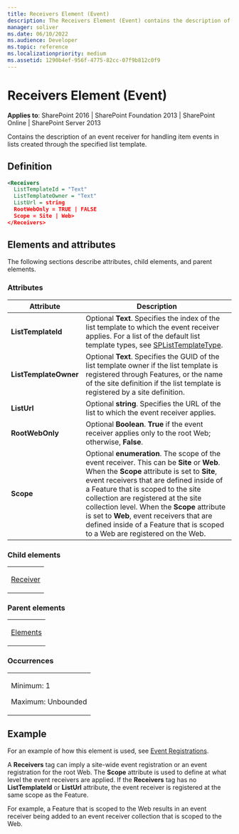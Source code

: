 ```yaml
---
title: Receivers Element (Event)
description: The Receivers Element (Event) contains the description of an event receiver for handling item events in lists created through the specified list template.
manager: soliver
ms.date: 06/10/2022
ms.audience: Developer
ms.topic: reference
ms.localizationpriority: medium
ms.assetid: 1290b4ef-956f-4775-82cc-07f9b812c0f9
---
```


# Receivers Element (Event)

**Applies to**: SharePoint 2016 | SharePoint Foundation 2013 | SharePoint Online | SharePoint Server 2013

Contains the description of an event receiver for handling item events in lists created through the specified list template.

## Definition

```XML
<Receivers
  ListTemplateId = "Text"
  ListTemplateOwner = "Text"
  ListUrl = string
  RootWebOnly = TRUE | FALSE
  Scope = Site | Web>
</Receivers>
```

## Elements and attributes

The following sections describe attributes, child elements, and parent elements.

### Attributes

|Attribute|Description|
| --- | --- |
|**ListTemplateId**|Optional **Text**. Specifies the index of the list template to which the event receiver applies. For a list of the default list template types, see [SPListTemplateType](///dotnet/api/microsoft.sharepoint.splisttemplate.type).|
|**ListTemplateOwner**|Optional **Text**. Specifies the GUID of the list template owner if the list template is registered through Features, or the name of the site definition if the list template is registered by a site definition.|
|**ListUrl**|Optional **string**. Specifies the URL of the list to which the event receiver applies.|
|**RootWebOnly**|Optional **Boolean**. **True** if the event receiver applies only to the root Web; otherwise, **False**.|
|**Scope**|Optional **enumeration**. The scope of the event receiver. This can be **Site** or **Web**. When the **Scope** attribute is set to **Site**, event receivers that are defined inside of a Feature that is scoped to the site collection are registered at the site collection level. When the **Scope** attribute is set to **Web**, event receivers that are defined inside of a Feature that is scoped to a Web are registered on the Web.|

### Child elements

<table>
<colgroup>
<col width="100%" />
</colgroup>
<tbody>
<tr class="odd">
<td align="left"><p><a href="receiver-element-event.md">Receiver</a></p></td>
</tr>
</tbody>
</table>

### Parent elements

<table>
<colgroup>
<col width="100%" />
</colgroup>
<tbody>
<tr class="odd">
<td align="left"><p><a href="elements-element-event.md">Elements</a></p></td>
</tr>
</tbody>
</table>

### Occurrences

<table>
<colgroup>
<col width="100%" />
</colgroup>
<tbody>
<tr class="odd">
<td align="left"><p>Minimum: 1</p>
<p>Maximum: Unbounded</p></td>
</tr>
</tbody>
</table>


## Example

For an example of how this element is used, see [Event Registrations](event-registrations.md).

A **Receivers** tag can imply a site-wide event registration or an event registration for the root Web. The **Scope** attribute is used to define at what level the event receivers are applied. If the **Receivers** tag has no **ListTemplateId** or **ListUrl** attribute, the event receiver is registered at the same scope as the Feature.

For example, a Feature that is scoped to the Web results in an event receiver being added to an event receiver collection that is scoped to the Web.

<br/>
